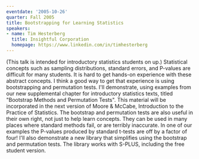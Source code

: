 ```yaml
---
eventdate: '2005-10-26'
quarter: Fall 2005
title: Bootstrapping for Learning Statistics
speakers:
- name: Tim Hesterberg
  title: Insightful Corporation
  homepage: https://www.linkedin.com/in/timhesterberg
---
```

(This talk is intended for introductory statistics students on up.) Statistical concepts such as sampling distributions, standard errors, and P-values are difficult for many students. It is hard to get hands-on experience with these abstract concepts. I think a good way to get that experience is using bootstrapping and permutation tests. I'll demonstrate, using examples from our new supplemental chapter for introductory statistics texts, titled &quot;Bootstrap Methods and Permutation Tests&quot;. This material will be incorporated in the next version of Moore &amp; McCabe, Introduction to the Practice of Statistics. The bootstrap and permutation tests are also useful in their own right, not just to help learn concepts. They can be used in many places where standard methods fail, or are terribly inaccurate. In one of our examples the P-values produced by standard t-tests are off by a factor of four! I'll also demonstrate a new library that simplifies using the bootstrap and permutation tests. The library works with S-PLUS, including the free student version.